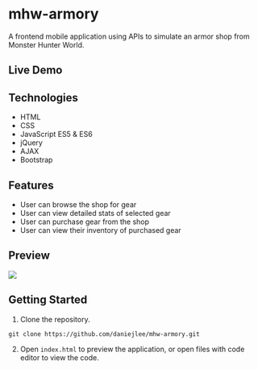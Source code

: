# mhw-armory
A frontend mobile application using APIs to simulate an armor shop from Monster Hunter World.

## Live Demo


## Technologies
- HTML
- CSS
- JavaScript ES5 & ES6
- jQuery
- AJAX
- Bootstrap

## Features
- User can browse the shop for gear
- User can view detailed stats of selected gear
- User can purchase gear from the shop
- User can view their inventory of purchased gear


## Preview
![](https://i.imgur.com/0oFL4N3.gif)

## Getting Started

1. Clone the repository.

```
git clone https://github.com/daniejlee/mhw-armory.git
```

2. Open `index.html` to preview the application, or open files with code editor to view the code.
